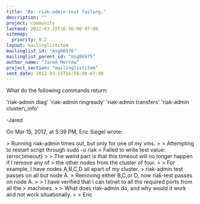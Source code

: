 ```yaml
---
title: "Re: riak-admin test failing."
description: ""
project: community
lastmod: 2012-03-15T16:56:00-07:00
sitemap:
  priority: 0.2
layout: mailinglistitem
mailinglist_id: "msg06976"
mailinglist_parent_id: "msg06975"
author_name: "Jared Morrow"
project_section: "mailinglistitem"
sent_date: 2012-03-15T16:56:00-07:00
---
```



What do the following commands return:

'riak-admin diag'
'riak-admin ringready'
'riak-admin transfers'
'riak-admin cluster\\_info'

-Jared


On Mar 15, 2012, at 5:39 PM, Eric Siegel wrote:

&gt; Running riak-admin times out, but only for one of my vms.
&gt; 
&gt; Attempting to restart script through sudo -u riak
&gt; Failed to write test value: {error,timeout}
&gt; 
&gt; The weird part is that this timeout will no longer happen if I remove any of 
&gt; the other nodes from the cluster of four.
&gt; 
&gt; For example, I have nodes A,B,C,D all apart of my cluster.
&gt; riak-admin test passes on all but node A.
&gt; Removing either B,C,or D, now riak-test passes on node A.
&gt; 
&gt; I have verified that I can telnet to all the required ports from all the 
&gt; machines.
&gt; 
&gt; What does riak-admin do, and why would it work and not work situationally.
&gt; 
&gt; Eric


